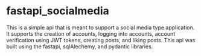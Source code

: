 # fastapi_socialmedia

This is a simple api that is meant to support a social media type application. It supports the creation of accounts, logging into accounts, account verification using JWT tokens, creating posts, and liking posts. This api was built using the fastapi, sqlAlechemy, and pydantic libraries.